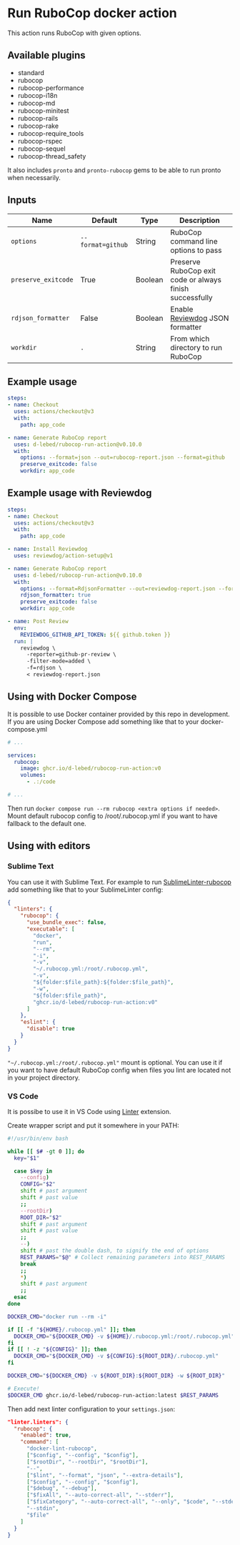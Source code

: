 # Run RuboCop docker action

This action runs RuboCop with given options.

## Available plugins

* standard
* rubocop
* rubocop-performance
* rubocop-i18n
* rubocop-md
* rubocop-minitest
* rubocop-rails
* rubocop-rake
* rubocop-require_tools
* rubocop-rspec
* rubocop-sequel
* rubocop-thread_safety

It also includes `pronto` and `pronto-rubocop` gems to be able to run pronto when necessarily.

## Inputs

| Name                | Default           | Type    | Description |
| ------------------- | ----------------- | ------- | ----------- |
| `options`           | `--format=github` | String  | RuboCop command line options to pass |
| `preserve_exitcode` | True              | Boolean | Preserve RuboCop exit code or always finish successfully |
| `rdjson_formatter`  | False             | Boolean | Enable [Reviewdog](https://github.com/reviewdog/reviewdog) JSON formatter |
| `workdir`           | `.`               | String  | From which directory to run RuboCop |

## Example usage

```yaml
steps:
- name: Checkout
  uses: actions/checkout@v3
  with:
    path: app_code

- name: Generate RuboCop report
  uses: d-lebed/rubocop-run-action@v0.10.0
  with:
    options: --format=json --out=rubocop-report.json --format=github
    preserve_exitcode: false
    workdir: app_code
```

## Example usage with Reviewdog

```yaml
steps:
- name: Checkout
  uses: actions/checkout@v3
  with:
    path: app_code

- name: Install Reviewdog
  uses: reviewdog/action-setup@v1

- name: Generate RuboCop report
  uses: d-lebed/rubocop-run-action@v0.10.0
  with:
    options: --format=RdjsonFormatter --out=reviewdog-report.json --format=progress
    rdjson_formatter: true
    preserve_exitcode: false
    workdir: app_code

- name: Post Review
  env:
    REVIEWDOG_GITHUB_API_TOKEN: ${{ github.token }}
  run: |
    reviewdog \
      -reporter=github-pr-review \
      -filter-mode=added \
      -f=rdjson \
      < reviewdog-report.json
```

## Using with Docker Compose

It is possible to use Docker container provided by this repo in development. If you are using Docker Compose add
something like that to your docker-compose.yml

```yaml
# ...

services:
  rubocop:
    image: ghcr.io/d-lebed/rubocop-run-action:v0
    volumes:
      - .:/code

# ...
```

Then run `docker compose run --rm rubocop <extra options if needed>`. Mount default rubocop config to
/root/.rubocop.yml if you want to have fallback to the default one.

## Using with editors

### Sublime Text

You can use it with Sublime Text. For example to run
[SublimeLinter-rubocop](https://github.com/SublimeLinter/SublimeLinter-rubocop) add something like that to
your SublimeLinter config:

```json
{
  "linters": {
    "rubocop": {
      "use_bundle_exec": false,
      "executable": [
        "docker",
        "run",
        "--rm",
        "-i",
        "-v",
        "~/.rubocop.yml:/root/.rubocop.yml",
        "-v",
        "${folder:$file_path}:${folder:$file_path}",
        "-w",
        "${folder:$file_path}",
        "ghcr.io/d-lebed/rubocop-run-action:v0"
      ]
    },
    "eslint": {
      "disable": true
    }
  }
}
```

`"~/.rubocop.yml:/root/.rubocop.yml"` mount is optional. You can use it if you want to have default RuboCop config
when files you lint are located not in your project directory.

### VS Code

It is possibe to use it in VS Code using [Linter](https://marketplace.visualstudio.com/items?itemName=fnando.linter)
extension.

Create wrapper script and put it somewhere in your PATH:

```bash
#!/usr/bin/env bash

while [[ $# -gt 0 ]]; do
  key="$1"

  case $key in
    --config)
    CONFIG="$2"
    shift # past argument
    shift # past value
    ;;
    --rootDir)
    ROOT_DIR="$2"
    shift # past argument
    shift # past value
    ;;
    --)
    shift # past the double dash, to signify the end of options
    REST_PARAMS="$@" # Collect remaining parameters into REST_PARAMS
    break
    ;;
    *)
    shift # past argument
    ;;
  esac
done

DOCKER_CMD="docker run --rm -i"

if [[ -f "${HOME}/.rubocop.yml" ]]; then
  DOCKER_CMD="${DOCKER_CMD} -v ${HOME}/.rubocop.yml:/root/.rubocop.yml"
fi
if [[ ! -z "${CONFIG}" ]]; then
  DOCKER_CMD="${DOCKER_CMD} -v ${CONFIG}:${ROOT_DIR}/.rubocop.yml"
fi

DOCKER_CMD="${DOCKER_CMD} -v ${ROOT_DIR}:${ROOT_DIR} -w ${ROOT_DIR}"

# Execute!
$DOCKER_CMD ghcr.io/d-lebed/rubocop-run-action:latest $REST_PARAMS
```

Then add next linter configuration to your `settings.json`:

```json
"linter.linters": {
  "rubocop": {
    "enabled": true,
    "command": [
      "docker-lint-rubocop",
      ["$config", "--config", "$config"],
      ["$rootDir", "--rootDir", "$rootDir"],
      "--",
      ["$lint", "--format", "json", "--extra-details"],
      ["$config", "--config", "$config"],
      ["$debug", "--debug"],
      ["$fixAll", "--auto-correct-all", "--stderr"],
      ["$fixCategory", "--auto-correct-all", "--only", "$code", "--stderr"],
      "--stdin",
      "$file"
    ]
  }
}
```
